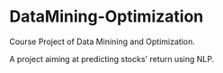 # DataMining-Optimization
Course Project of Data Minining and Optimization.

A project aiming at predicting stocks' return using NLP.